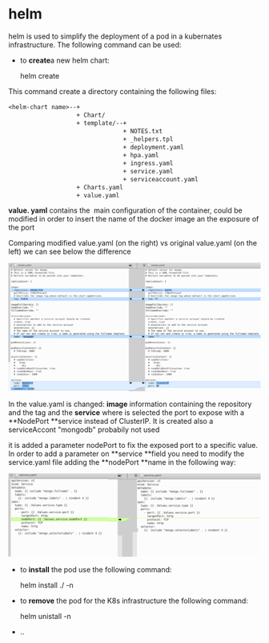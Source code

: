 # helm

helm is used to simplify the deployment of a pod in a kubernates infrastructure. The following command can be used:

*  to **create**a new helm chart:


    helm create <helm-chart name>


This command create a directory containing the following files:

```plaintext
<helm-chart name>--+
                   + Chart/
                   + template/--+ 
                                + NOTES.txt  
                                + _helpers.tpl  
                                + deployment.yaml 
                                + hpa.yaml  
                                + ingress.yaml  
                                + service.yaml  
                                + serviceaccount.yaml
                   + Charts.yaml                    
                   + value.yaml
```


**value. yaml** contains the  main configuration of the container, could be modified in order to insert the name of the docker image an the exposure of the port  

Comparing modified value.yaml (on the right) vs original value.yaml (on the left) we can see below the difference

![helm1.png](images/helm1.png "modification example")

In the value.yaml is changed: **image** information containing the repository and the tag and the **service** where is selected the port to expose with a **NodePort **service instead of ClusterIP. It is created also a serviceAccont "mongodb" probabily not used

it is added a parameter nodePort to fix the exposed port to a specific value. In order to add a parameter on **service **field you need to modify the service.yaml file adding the **nodePort **name in the following way:

![helm2.png](images/helm2.png "image on nodePort Modification")


* to **install** the pod use the following command:

    helm install <pod name> ./<helm chart> -n <namespace>


* to **remove** the pod for the K8s infrastructure the following command:

    helm unistall <pod name> -n <namespace>


* ..